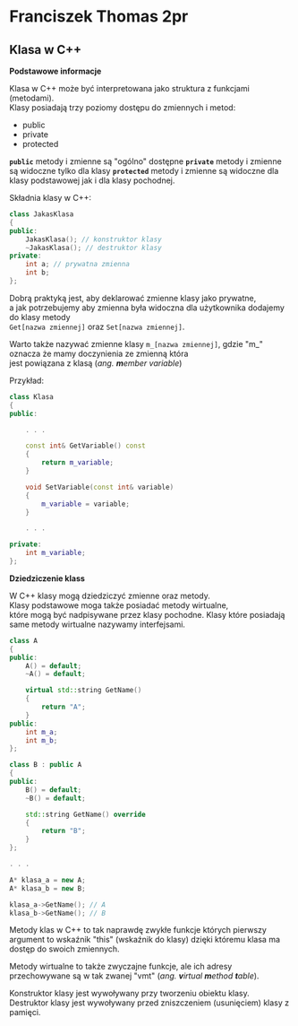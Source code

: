 # Franciszek Thomas 2pr

## **Klasa w C++**

**Podstawowe informacje**

Klasa w C++ może być interpretowana jako struktura z funkcjami (metodami).  
Klasy posiadają trzy poziomy dostępu do zmiennych i metod:

- public
- private
- protected

**`public`** metody i zmienne są "ogólno" dostępne
**`private`** metody i zmienne są widoczne tylko dla klasy
**`protected`** metody i zmienne są widoczne dla klasy podstawowej jak i dla klasy pochodnej.  

Składnia klasy w C++:

```cpp
class JakasKlasa
{
public:
    JakasKlasa(); // konstruktor klasy
    ~JakasKlasa(); // destruktor klasy
private:
    int a; // prywatna zmienna
    int b;
};
```

Dobrą praktyką jest, aby deklarować zmienne klasy jako prywatne,  
a jak potrzebujemy aby zmienna była widoczna dla użytkownika dodajemy do klasy metody  
`Get[nazwa zmiennej]` oraz `Set[nazwa zmiennej]`.  

Warto także nazywać zmienne klasy `m_[nazwa zmiennej]`, gdzie "m_"  
oznacza że mamy doczynienia ze zmienną która  
jest powiązana z klasą (*ang. **m**ember variable*)

Przykład:

```cpp
class Klasa
{
public:

    . . .

    const int& GetVariable() const
    {
        return m_variable;
    }

    void SetVariable(const int& variable)
    {
        m_variable = variable;
    }

    . . .

private:
    int m_variable;
};
```

**Dziedziczenie klass**

W C++ klasy mogą dziedziczyć zmienne oraz metody.  
Klasy podstawowe moga także posiadać metody wirtualne,  
które mogą być nadpisywane przez klasy pochodne.
Klasy które posiadają same metody wirtualne nazywamy interfejsami.  

```cpp
class A
{
public:
    A() = default;
    ~A() = default;

    virtual std::string GetName()
    {
        return "A";
    }
public:
    int m_a;
    int m_b;
};

class B : public A
{
public:
    B() = default;
    ~B() = default;

    std::string GetName() override
    {
        return "B";
    }
};

. . .

A* klasa_a = new A;
A* klasa_b = new B;

klasa_a->GetName(); // A
klasa_b->GetName(); // B
```

Metody klas w C++ to tak naprawdę zwykłe funkcje których pierwszy argument to wskaźnik "this" (wskaźnik do klasy) dzięki któremu klasa ma dostęp do swoich zmiennych.

Metody wirtualne to także zwyczajne funkcje, ale ich adresy  
przechowywane są w tak zwanej "vmt" (*ang. **v**irtual **m**ethod **t**able*).  

Konstruktor klasy jest wywoływany przy tworzeniu obiektu klasy.  
Destruktor klasy jest wywoływany przed zniszczeniem (usunięciem) klasy z pamięci.
